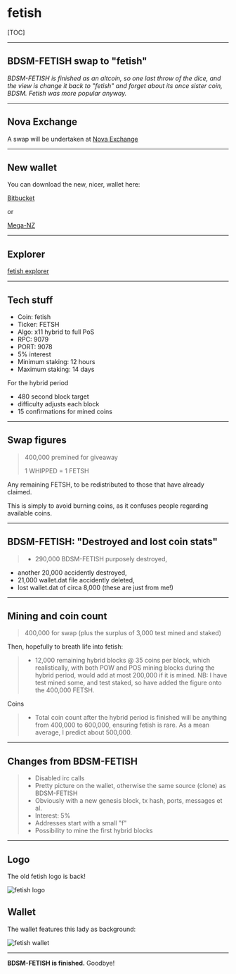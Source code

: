 fetish
===================

[TOC]

----


BDSM-FETISH swap to "fetish"
-----

*BDSM-FETISH is finished as an altcoin, so one last throw of the dice, and the view is change it back to "fetish" and forget about its once sister coin, BDSM. Fetish was more popular anyway.*

----

Nova Exchange
-----

A swap will be undertaken at [Nova Exchange](https://novaexchange.com)


-----


New wallet
-----

You can download the new, nicer, wallet here:


[Bitbucket](https://bitbucket.org/fetishx/fetish-qt/downloads/)


or


[Mega-NZ](https://mega.nz/#!B55ymRiS!UzekpQNa4pLBU6Q1m0_bDiCA258sfvtA8lVQolHjf_E)

-----

Explorer
-----

[fetish explorer](http://explorer.fetishx.info:3001)


-----

Tech stuff
-----

- Coin: fetish
- Ticker: FETSH
- Algo: x11 hybrid to full PoS
- RPC: 9079
- PORT: 9078
- 5% interest
- Minimum staking: 12 hours
- Maximum staking: 14 days

For the hybrid period

- 480 second block target
- difficulty adjusts each block
- 15 confirmations for mined coins



-----

Swap figures
-----

> 400,000 premined for giveaway
> 
> 
> 1 WHIPPED = 1 FETSH

Any remaining FETSH, to be redistributed to those that have already claimed.

This is simply to avoid burning coins, as it confuses people regarding available coins.

----

BDSM-FETISH: "Destroyed and lost coin stats"
-----

> - 290,000 BDSM-FETISH purposely destroyed,
- another 20,000 accidently destroyed,
- 21,000 wallet.dat file accidently deleted,
- lost wallet.dat of circa 8,000 (these are just from me!)


-----

Mining and coin count
-----
> 400,000 for swap (plus the surplus of 3,000 test mined and staked)
> 
Then, hopefully to breath life into fetish:


>- 12,000 remaining hybrid blocks @ 35 coins per block, which realistically, with both POW and POS mining blocks during the hybrid period, would add at most 200,000 if it is mined. NB: I have test mined some, and test staked, so have added the figure onto the 400,000 FETSH.
>
Coins

>- Total coin count after the hybrid period is finished will be anything from 400,000 to 600,000, ensuring fetish is rare. As a mean average, I predict about 500,000.

----

Changes from BDSM-FETISH
-----

> -  Disabled irc calls
> -  Pretty picture on the wallet, otherwise the same source (clone) as BDSM-FETISH
> -  Obviously with a new genesis block, tx hash, ports, messages et al.
> -  Interest: 5%
> -  Addresses start with a small "f"
> -  Possibility to mine the first hybrid blocks

-----

Logo
-----

The old fetish logo is back!


![fetish logo](https://cdn.pbrd.co/images/2Btfq8HE.png)


Wallet
-----


The wallet features this lady as background:


![fetish wallet](https://cdn.pbrd.co/images/2m1Y7QSkt.png)


-------

**BDSM-FETISH is finished.**
Goodbye!